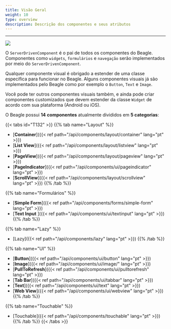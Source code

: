 ```yaml
---
title: Visão Geral
weight: 10
type: overview
description: Descrição dos componentes e seus atributos
---
```


---

![](/shared/components-01-beagle.png)

O `ServerDrivenComponent` é o pai de todos os componentes do Beagle. Componentes como `widgets`, `formulários` e `navegação` serão implementados por meio do `ServerDrivenComponent`.

Qualquer componente visual é obrigado a estender de uma classe específica para funcionar no Beagle. Alguns componentes visuais já são implementados pelo Beagle como por exemplo o `Button`, `Text` e `Image`.

Você pode ter outros componentes visuais também, e ainda pode criar componentes customizados que devem estender da classe `Widget` de acordo com sua plataforma \(Android ou iOS\).

O Beagle possui **14** **componentes** atualmente divididos em **5 categorias**:

{{< tabs id="T132" >}}
{{% tab name="Layout" %}}

- [**Container**]({{< ref path="/api/components/layout/container" lang="pt" >}})
- [**List View**]({{< ref path="/api/components/layout/listview" lang="pt" >}})
- [**PageView**]({{< ref path="/api/components/layout/pageview" lang="pt" >}})
- [**PageIndicator**]({{< ref path="/api/components/ui/pageindicator" lang="pt" >}})
- [**ScrollView**]({{< ref path="/api/components/layout/scrollview" lang="pt" >}})
  {{% /tab %}}

{{% tab name="Formulários" %}}

- [**Simple Form**]({{< ref path="/api/components/forms/simple-form" lang="pt" >}})
- [**Text Input** ]({{< ref path="/api/components/ui/textinput" lang="pt" >}})
  {{% /tab %}}

{{% tab name="Lazy" %}}

- [Lazy]({{< ref path="/api/components/lazy" lang="pt" >}})
  {{% /tab %}}

{{% tab name="UI" %}}

- [**Button**]({{< ref path="/api/components/ui/button" lang="pt" >}})
- [**Image**]({{< ref path="/api/components/ui/image/" lang="pt" >}})
- [**PullToRefresh**]({{< ref path="/api/components/ui/pulltorefresh" lang="pt" >}})
- [**Tab Bar**]({{< ref path="/api/components/ui/tabbar" lang="pt" >}})
- [**Text**]({{< ref path="/api/components/ui/text" lang="pt" >}})
- [**Web View**]({{< ref path="/api/components/ui/webview" lang="pt" >}})
  {{% /tab %}}

{{% tab name="Touchable" %}}

- [Touchable]({{< ref path="/api/components/touchable" lang="pt" >}})
  {{% /tab %}}
  {{< /tabs >}}
